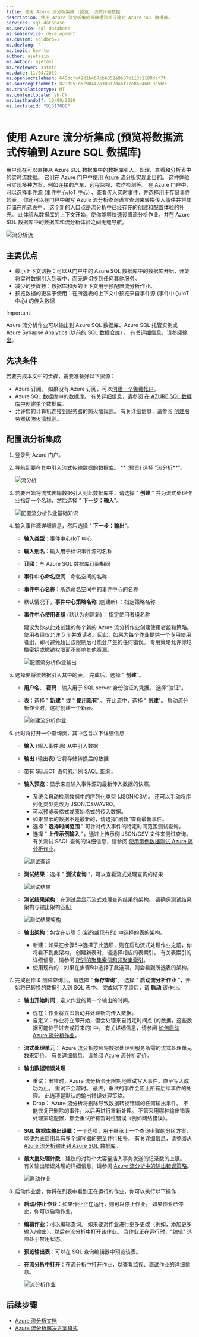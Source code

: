 ```yaml
---
title: 使用 Azure 流分析集成 (预览) 流式传输数据
description: 使用 Azure 流分析集成将数据流式传输到 Azure SQL 数据库。
services: sql-database
ms.service: sql-database
ms.subservice: development
ms.custom: sqldbrb=1
ms.devlang: ''
ms.topic: how-to
author: ajetasin
ms.author: ajetasi
ms.reviewer: sstein
ms.date: 11/04/2019
ms.openlocfilehash: 640dcfc49d1b467cbb852e8b07b113c1180daf7f
ms.sourcegitcommit: 829d951d5c90442a38012daaf77e86046018e5b9
ms.translationtype: MT
ms.contentlocale: zh-CN
ms.lasthandoff: 10/09/2020
ms.locfileid: "91617088"
---
```

# <a name="stream-data-into-azure-sql-database-using-azure-stream-analytics-integration-preview"></a>使用 Azure 流分析集成 (预览将数据流式传输到 Azure SQL 数据库) 

用户现在可以直接从 Azure SQL 数据库中的数据库引入、处理、查看和分析表中的实时流数据。 它们在 Azure 门户中使用 [Azure 流分析](../../stream-analytics/stream-analytics-introduction.md)实现此目的。 这种体验可实现多种方案，例如连接的汽车、远程监视、欺诈检测等。 在 Azure 门户中，可以选择事件源 (事件中心/IoT 中心) 、查看传入实时事件，并选择用于存储事件的表。 你还可以在门户中编写 Azure 流分析查询语言查询来转换传入事件并将其存储在所选表中。 这个新的入口点是流分析中已经存在的创建和配置体验的补充。 此体验从数据库的上下文开始，使你能够快速设置流分析作业，并在 Azure SQL 数据库中的数据库和流分析体验之间无缝导航。

![流分析流](./media/stream-data-stream-analytics-integration/stream-analytics-flow.png)

## <a name="key-benefits"></a>主要优点

- 最小上下文切换：可以从门户中的 Azure SQL 数据库中的数据库开始，开始将实时数据引入到表中，而无需切换到任何其他服务。
- 减少的步骤数：数据库和表的上下文用于预配置流分析作业。
- 预览数据的更易于使用：在所选表的上下文中预览来自事件源 (事件中心/IoT 中心) 的传入数据

> [!IMPORTANT]
> Azure 流分析作业可以输出到 Azure SQL 数据库、Azure SQL 托管实例或 Azure Synapse Analytics (以前的 SQL 数据仓库) 。 有关详细信息，请参阅[输出](../../stream-analytics/stream-analytics-define-outputs.md)。

## <a name="prerequisites"></a>先决条件

若要完成本文中的步骤，需要准备好以下资源：

- Azure 订阅。 如果没有 Azure 订阅，可以[创建一个免费帐户](https://azure.microsoft.com/free/)。
- Azure SQL 数据库中的数据库。 有关详细信息，请参阅 [在 AZURE SQL 数据库中创建单个数据库](single-database-create-quickstart.md)。
- 允许您的计算机连接到服务器的防火墙规则。 有关详细信息，请参阅 [创建服务器级防火墙规则](firewall-create-server-level-portal-quickstart.md)。

## <a name="configure-stream-analytics-integration"></a>配置流分析集成

1. 登录到 Azure 门户。
2. 导航到要在其中引入流式传输数据的数据库。 ** (预览) 选择 "流分析**"。

    ![流分析](./media/stream-data-stream-analytics-integration/stream-analytics.png)

3. 若要开始将流式传输数据引入到此数据库中，请选择 " **创建** " 并为流式处理作业指定一个名称，然后选择 " **下一步：输入**"。

    ![配置流分析作业基础知识](./media/stream-data-stream-analytics-integration/create-job.png)

4. 输入事件源详细信息，然后选择 " **下一步：输出**"。

   - **输入类型**：事件中心/IoT 中心
   - **输入别名**：输入用于标识事件源的名称
   - **订阅**：与 Azure SQL 数据库订阅相同
   - **事件中心命名空间**：命名空间的名称
   - **事件中心名称**：所选命名空间中的事件中心的名称
   - 默认情况下，**事件中心策略名称** (创建新) ：指定策略名称
   - **事件中心使用者组** (默认为创建新) ：指定使用者组名称  

      建议为你从此处创建的每个新的 Azure 流分析作业创建使用者组和策略。 使用者组仅允许 5 个并发读者。因此，如果为每个作业提供一个专用使用者组，即可避免超出该限制后可能会产生的任何错误。 专用策略允许你轮换密钥或撤销权限而不影响其他资源。

     ![配置流分析作业输出](./media/stream-data-stream-analytics-integration/create-job-output.png)

5. 选择要将流数据引入其中的表。 完成后，选择 " **创建**"。

   - **用户名**、 **密码**：输入用于 SQL server 身份验证的凭据。 选择“验证”。
   - **表**：选择 " **新建** " 或 " **使用现有**"。 在此流中，选择 " **创建**"。 启动流分析作业时，这将创建一个新表。

     ![创建流分析作业](./media/stream-data-stream-analytics-integration/create.png)

6. 此时将打开一个查询页，其中包含以下详细信息：

   - **输入** (输入事件源) 从中引入数据  
   - **输出** (输出表) 它将存储转换后的数据
   - 带有 SELECT 语句的示例 [SAQL 查询](../../stream-analytics/stream-analytics-stream-analytics-query-patterns.md) 。
   - **输入预览**：显示来自输入事件源的最新传入数据的快照。
     - 系统会自动检测数据中的序列化类型 (JSON/CSV)。 还可以手动将序列化类型更改为 JSON/CSV/AVRO。
     - 可以预览表格式或原始格式的传入数据。
     - 如果显示的数据不是最新的，请选择“刷新”查看最新事件。
     - 选择 " **选择时间范围** " 可针对传入事件的特定时间范围测试查询。
     - 选择 " **上传示例输入** "，通过上传示例 JSON/CSV 文件来测试查询。 有关测试 SAQL 查询的详细信息，请参阅 [使用示例数据测试 Azure 流分析作业](../../stream-analytics/stream-analytics-test-query.md)。

     ![测试查询](./media/stream-data-stream-analytics-integration/test-query.png)

   - **测试结果**：选择 " **测试查询** "，可以查看流式处理查询的结果

     ![测试结果](./media/stream-data-stream-analytics-integration/test-results.png)

   - **测试结果架构**：在测试后显示流式处理查询结果的架构。 请确保测试结果架构与输出架构匹配。

     ![测试结果架构](./media/stream-data-stream-analytics-integration/test-results-schema.png)

   - **输出架构**：包含在步骤 5 (新的或现有的) 中选择的表的架构。

      - 新建：如果在步骤5中选择了此选项，则在启动流式处理作业之前，你将看不到此架构。 创建新表时，请选择相应的表索引。 有关表索引的详细信息，请参阅 [所述的聚集索引和非聚集索引](/sql/relational-databases/indexes/clustered-and-nonclustered-indexes-described/)。
      - 使用现有的：如果在步骤5中选择了此选项，则会看到所选表的架构。

7. 完成创作 & 测试查询后，请选择 " **保存查询**"。 选择 " **启动流分析作业** "，开始将已转换的数据引入到 SQL 表中。 完成以下字段后，请 **启动** 该作业。
   - **输出开始时间**：定义作业的第一个输出的时间。  
     - 现在：作业将立即启动并处理新的传入数据。
     - 自定义：作业将立即开始，但会处理来自特定时间点 (的数据，这些数据可能位于过去或将来的) 中。 有关详细信息，请参阅 [如何启动 Azure 流分析作业](../../stream-analytics/start-job.md)。
   - **流式处理单元**： Azure 流分析按照将数据处理到服务所需的流式处理单元数来定价。 有关详细信息，请参阅 [Azure 流分析定价](https://azure.microsoft.com/pricing/details/stream-analytics/)。
   - **输出数据错误处理**：  
     - 重试：出错时，Azure 流分析会无限期地重试写入事件，直至写入成功为止。 重试不会超时。 最终，重试的事件会阻止所有后续事件的处理。 此选项是默认的输出错误处理策略。
     - Drop： Azure 流分析将删除导致数据转换错误的任何输出事件。 不能恢复已删除的事件，以后再进行重新处理。 不管采用哪种输出错误处理策略配置，都会重试所有暂时性错误（例如网络错误）。
   - **SQL 数据库输出设置**：一个选项，用于继承上一个查询步骤的分区方案，以便为表启用具有多个编写器的完全并行拓扑。 有关详细信息，请参阅从 [Azure 流分析输出到 Azure SQL 数据库](../../stream-analytics/stream-analytics-sql-output-perf.md)。
   - **最大批处理计数**：建议的对每个大容量插入事务发送的记录数的上限。  
    有关输出错误处理的详细信息，请参阅 [Azure 流分析中的输出错误策略](../../stream-analytics/stream-analytics-output-error-policy.md)。  

     ![启动作业](./media/stream-data-stream-analytics-integration/start-job.png)

8. 启动作业后，你将在列表中看到正在运行的作业，你可以执行以下操作：
   - **启动/停止作业**：如果作业正在运行，则可以停止作业。 如果作业已停止，你可以启动作业。
   - **编辑作业**：可以编辑查询。 如果要对作业进行更多更改（例如，添加更多输入/输出），然后在流分析中打开该作业。 当作业正在运行时，"编辑" 选项处于禁用状态。
   - **预览输出表**：可以在 SQL 查询编辑器中预览该表。
   - **在流分析中打开**：在流分析中打开作业，以查看监视、调试作业的详细信息。

     ![流分析作业](./media/stream-data-stream-analytics-integration/jobs.png)

## <a name="next-steps"></a>后续步骤

- [Azure 流分析文档](https://docs.microsoft.com/azure/stream-analytics/)
- [Azure 流分析解决方案模式](../../stream-analytics/stream-analytics-solution-patterns.md)
 